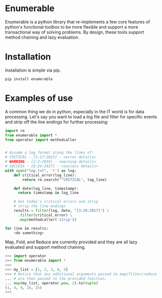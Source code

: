 # Enumerable
Enumerable is a python library that re-implements a few core features of python's functional toolbox to be more flexible and support a more transactional way of solving problems.  By design, these tools support method chaining and lazy evaluation.

# Installation
Installation is simple via pip.

`pip install enumerable`
# Examples of use

A common thing we do in python, especially in the IT world is for data processing.  Let's say you want to load a log file and filter for specific events and strip off the line endings for further processing:

```python
import re
from enumerable import *
from operator import methodcaller


# Assume a log format along the lines of:
# CRITICAL - [5:17:2015] - <error details>
# WARNING - [2:2:2016] - <warning details>
# SUCCESS - [8:24:2017] - <success details>
with open("log.txt", 'r') as log:
    def critical_error(log_line):
        return re.search("^CRITICAL", log_line)

    def date(log_line, timestamp):
      return timestamp in log_line

    # Get today's critical errors and strip
    # strip the line endings
    results = filter(log, date, "[3:29:2017]") \
      .filter(critical_error) \
      .map(methodcaller('strip'))

for line in results:
    <do something>
```

Map, Fold, and Reduce are currently provided and they are all lazy evaluated and support method chaining.

```python
>>> import operator
>>> from enumerable import *
>>>
>>> my_list = [1, 2, 3, 4, 5]
>>> # Notice that any additional arguments passed to map/filter/reduce
... # are then passed to the provided function.
... map(my_list, operator.pow, 2).to(tuple)
(1, 4, 9, 16, 25)
>>>
```
